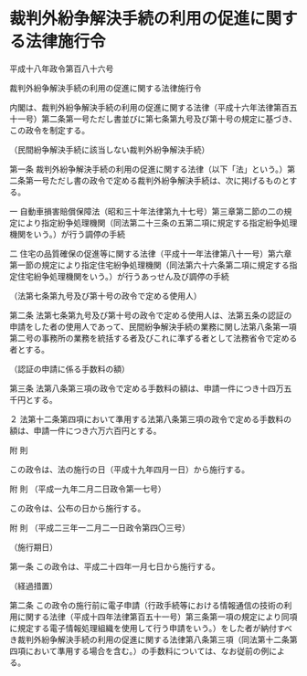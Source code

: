# 裁判外紛争解決手続の利用の促進に関する法律施行令

平成十八年政令第百八十六号

裁判外紛争解決手続の利用の促進に関する法律施行令

内閣は、裁判外紛争解決手続の利用の促進に関する法律（平成十六年法律第百五十一号）第二条第一号ただし書並びに第七条第九号及び第十号の規定に基づき、この政令を制定する。

（民間紛争解決手続に該当しない裁判外紛争解決手続）

第一条 裁判外紛争解決手続の利用の促進に関する法律（以下「法」という。）第二条第一号ただし書の政令で定める裁判外紛争解決手続は、次に掲げるものとする。

一 自動車損害賠償保障法（昭和三十年法律第九十七号）第三章第二節の二の規定により指定紛争処理機関（同法第二十三条の五第二項に規定する指定紛争処理機関をいう。）が行う調停の手続

二 住宅の品質確保の促進等に関する法律（平成十一年法律第八十一号）第六章第一節の規定により指定住宅紛争処理機関（同法第六十六条第二項に規定する指定住宅紛争処理機関をいう。）が行うあっせん及び調停の手続

（法第七条第九号及び第十号の政令で定める使用人）

第二条 法第七条第九号及び第十号の政令で定める使用人は、法第五条の認証の申請をした者の使用人であって、民間紛争解決手続の業務に関し法第八条第一項第二号の事務所の業務を統括する者及びこれに準ずる者として法務省令で定める者とする。

（認証の申請に係る手数料の額）

第三条 法第八条第三項の政令で定める手数料の額は、申請一件につき十四万五千円とする。

２ 法第十二条第四項において準用する法第八条第三項の政令で定める手数料の額は、申請一件につき六万六百円とする。

附 則

この政令は、法の施行の日（平成十九年四月一日）から施行する。

附 則 （平成一九年二月二日政令第一七号）

この政令は、公布の日から施行する。

附 則 （平成二三年一二月二一日政令第四〇三号）

（施行期日）

第一条 この政令は、平成二十四年一月七日から施行する。

（経過措置）

第二条 この政令の施行前に電子申請（行政手続等における情報通信の技術の利用に関する法律（平成十四年法律第百五十一号）第三条第一項の規定により同項に規定する電子情報処理組織を使用して行う申請をいう。）をした者が納付すべき裁判外紛争解決手続の利用の促進に関する法律第八条第三項（同法第十二条第四項において準用する場合を含む。）の手数料については、なお従前の例による。
